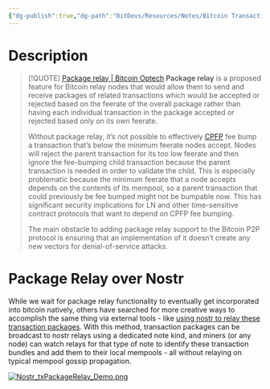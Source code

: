 ```yaml
---
{"dg-publish":true,"dg-path":"BitDevs/Resources/Notes/Bitcoin Transaction Package Relay.md","permalink":"/bit-devs/resources/notes/bitcoin-transaction-package-relay/","title":"Bitcoin Transaction Package Relay","noteIcon":"3","created":"2023-05-29T12:51:01.067-10:00","updated":"2023-05-29T13:56:29.086-10:00"}
---
```



# Description

> [!QUOTE] [Package relay | Bitcoin Optech](https://bitcoinops.org/en/topics/package-relay/)
> **Package relay** is a proposed feature for Bitcoin relay nodes that would allow them to send and receive packages of related transactions which would be accepted or rejected based on the feerate of the overall package rather than having each individual transaction in the package accepted or rejected based only on its own feerate. 
> 
> Without package relay, it’s not possible to effectively [CPFP](https://bitcoinops.org/en/topics/cpfp/) fee bump a transaction that’s below the minimum feerate nodes accept. Nodes will reject the parent transaction for its too low feerate and then ignore the fee-bumping child transaction because the parent transaction is needed in order to validate the child. This is especially problematic because the minimum feerate that a node accepts depends on the contents of its mempool, so a parent transaction that could previously be fee bumped might not be bumpable now. This has significant security implications for LN and other time-sensitive contract protocols that want to depend on CPFP fee bumping.
> 
> The main obstacle to adding package relay support to the Bitcoin P2P protocol is ensuring that an implementation of it doesn’t create any new vectors for denial-of-service attacks.

# Package Relay over Nostr

While we wait for package relay functionality to eventually get incorporated into bitcoin natively, others have searched for more creative ways to accomplish the same thing via external tools - like [using nostr to relay these transaction packages](https://lists.linuxfoundation.org/pipermail/bitcoin-dev/2023-May/021700.html). With this method, transaction packages can be broadcast to nostr relays using a dedicated note kind, and miners (or any node) can watch relays for that type of note to identify these transaction bundles and add them to their local mempools - all without relaying on typical mempool gossip propagation. 

[![Nostr_txPackageRelay_Demo.png](/img/user/para/artifacts/Nostr_txPackageRelay_Demo.png)](https://twitter.com/joostjgr/status/1658487013237211155)
